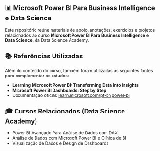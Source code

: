 ## 📊 Microsoft Power BI Para Business Intelligence e Data Science

Este repositório reúne materiais de apoio, anotações, exercícios e projetos relacionados ao curso **Microsoft Power BI Para Business Intelligence e Data Science**, da Data Science Academy.

## 📚 Referências Utilizadas

Além do conteúdo do curso, também foram utilizadas as seguintes fontes para complementar os estudos:

- **Learning Microsoft Power BI: Transforming Data into Insights**
- **Microsoft Power BI Dashboards: Step by Step**
- Documentação oficial: [learn.microsoft.com/pt-br/power-bi](https://learn.microsoft.com/pt-br/power-bi)

## 🎓 Cursos Relacionados (Data Science Academy)

- Power BI Avançado Para Análise de Dados com DAX  
- Análise de Dados com Microsoft Power BI e Clínica de BI  
- Visualização de Dados e Design de Dashboards
